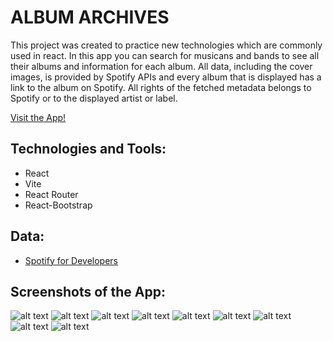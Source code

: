 # ALBUM ARCHIVES

This project was created to practice new technologies which are commonly used in react. In this app you can search for musicans and bands to see all their albums and information for each album. All data, including the cover images, is provided by Spotify APIs and every album that is displayed has a link to the album on Spotify. All rights of the fetched metadata belongs to Spotify or to the displayed artist or label.

[Visit the App!](https://ruben-leon.github.io/spa-final-project_ruben-leon/)

## Technologies and Tools:

-   React
-   Vite
-   React Router
-   React-Bootstrap

## Data:

-   [Spotify for Developers](https://developer.spotify.com/)

## Screenshots of the App:

![alt text](./images-for-readme/IMG_5191.jpg)
![alt text](./images-for-readme/IMG_5196.jpg)
![alt text](./images-for-readme/IMG_5195.jpg)
![alt text](./images-for-readme/Deftones_Gore_small.png)
![alt text](./images-for-readme/Deftones_small.png)
![alt text](./images-for-readme/KatyP_small.png)
![alt text](./images-for-readme/KatyP_Witness_small.png)
![alt text](./images-for-readme/LOG_Omens_small.png)
![alt text](./images-for-readme/LOG_small.png)
